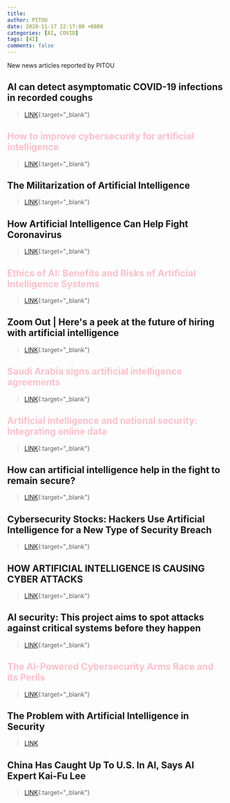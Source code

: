 ```yaml
---
title: 
author: PITOU
date: 2020-11-17 22:17:00 +0800
categories: [AI, COVID]
tags: [AI]
comments: false
---
```


New news articles reported by PITOU

## AI can detect asymptomatic COVID-19 infections in recorded coughs
> [LINK](https://www.weforum.org/agenda/2020/11/artificial-intelligence-model-detects-asymptomatic-covid-19-infections-through-cellphone-recorded-coughs/){:target="_blank"}

## <span style="color:pink">How to improve cybersecurity for artificial intelligence </span>
> [LINK](https://www.brookings.edu/research/how-to-improve-cybersecurity-for-artificial-intelligence/){:target="_blank"}

## The Militarization of Artificial Intelligence
> [LINK](https://reliefweb.int/report/world/militarization-artificial-intelligence){:target="_blank"}

## How Artificial Intelligence Can Help Fight Coronavirus
> [LINK](https://www.forbes.com/sites/cognitiveworld/2020/03/19/how-artificial-intelligence-can-help-fight-coronavirus/?sh=76715da54d3a){:target="_blank"}

## <span style="color:pink">Ethics of AI: Benefits and Risks of Artificial Intelligence Systems </span>
> [LINK](https://interestingengineering.com/ethics-of-ai-benefits-and-risks-of-artificial-intelligence-systems){:target="_blank"}

## Zoom Out | Here's a peek at the future of hiring with artificial intelligence
> [LINK](https://www.moneycontrol.com/news/trends/zoom-out-heres-a-peek-at-the-future-of-hiring-with-artificial-intelligence-6046541.html){:target="_blank"}

## <span style="color:pink">Saudi Arabia signs artificial intelligence agreements </span>
> [LINK](https://www.power-technology.com/comment/saudi-arabia-signs-artificial-intelligence-agreements/){:target="_blank"}

## <span style="color:pink">Artificial intelligence and national security: Integrating online data </span>
> [LINK](https://www.securitymagazine.com/articles/93692-artificial-intelligence-and-national-security-integrating-online-data){:target="_blank"}

## How can artificial intelligence help in the fight to remain secure?
> [LINK](https://www.itpro.co.uk/technology/artificial-intelligence-ai/357448/how-can-artificial-intelligence-help-in-the-fight-to){:target="_blank"}

## Cybersecurity Stocks: Hackers Use Artificial Intelligence for a New Type of Security Breach
> [LINK](https://investorplace.com/2020/10/cybersecurity-stocks-hackers-artificial-intelligence-ai-new-type-security-breach/){:target="_blank"}

## HOW ARTIFICIAL INTELLIGENCE IS CAUSING CYBER ATTACKS
> [LINK](https://www.analyticsinsight.net/artificial-intelligence-causing-cyber-attacks/){:target="_blank"}

## AI security: This project aims to spot attacks against critical systems before they happen
> [LINK](https://www.zdnet.com/article/ai-security-this-project-aims-to-spot-attacks-against-critical-systems-before-they-happen/){:target="_blank"}

## <span style="color:pink">The AI-Powered Cybersecurity Arms Race and its Perils </span>
> [LINK](https://www.finextra.com/the-long-read/67/the-ai-powered-cybersecurity-arms-race-and-its-perils){:target="_blank"}

## The Problem with Artificial Intelligence in Security
> [LINK](https://www.darkreading.com/threat-intelligence/the-problem-with-artificial-intelligence-in-security/a/d-id/1337854)

## China Has Caught Up To U.S. In AI, Says AI Expert Kai-Fu Lee
> [LINK](https://www.forbes.com/sites/richkarlgaard/2020/11/12/china-has-caught-up-to-us-in-ai-says-ai-expert-kai-fu-lee/?sh=296207086331){:target="_blank"}